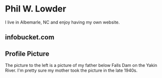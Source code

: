 # Phil W. Lowder

I live in Albemarle, NC and enjoy having my own website.


## infobucket.com

## Profile Picture

The picture to the left is a picture of my father below Falls Dam on the Yakin River. I'm pretty sure my mother took the picture
in the late 1940s.


<!---
philwlowder/philwlowder is a ✨ special ✨ repository because its `README.md` (this file) appears on your GitHub profile.
You can click the Preview link to take a look at your changes.
--->
